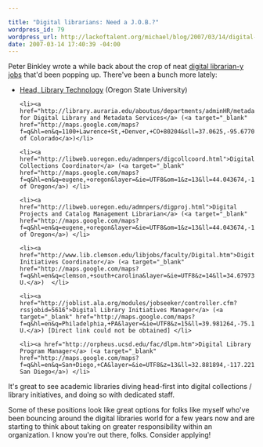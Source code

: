 ```yaml
--- 

title: "Digital librarians: Need a J.O.B.?"
wordpress_id: 79
wordpress_url: http://lackoftalent.org/michael/blog/2007/03/14/digital-librarians-need-a-job/
date: 2007-03-14 17:40:39 -04:00
---
```

Peter Binkley wrote a while back about the crop of neat <a href="http://www.wallandbinkley.com/quaedam/?p=102">digital librarian-y jobs</a> that'd been popping up.  There've been a bunch more lately:

<ul>
        <li><a href="http://jobs.oregonstate.edu/applicants/Central?quickFind=50390">Head, Library Technology</a> (Oregon State University)</li>

	<li><a href="http://library.auraria.edu/aboutus/departments/adminHR/metadata0307.doc">Coordinator for Digital Library and Metadata Services</a> (<a target="_blank" href="http://maps.google.com/maps?f=q&hl=en&q=1100+Lawrence+St,+Denver,+CO+80204&sll=37.0625,-95.677068&sspn=47.972233,89.648437&layer=&ie=UTF8&om=1&z=15&ll=39.743197,-105.005393&spn=0.022901,0.053558">University of Colorado</a>)</li>

	<li><a href="http://libweb.uoregon.edu/admnpers/digcollcoord.html">Digital Collections Coordinator</a> (<a target="_blank" href="http://maps.google.com/maps?f=q&hl=en&q=eugene,+oregon&layer=&ie=UTF8&om=1&z=13&ll=44.043674,-123.072624&spn=0.085634,0.214233">U. of Oregon</a>) </li>

	<li><a href="http://libweb.uoregon.edu/admnpers/digproj.html">Digital Projects and Catalog Management Librarian</a> (<a target="_blank" href="http://maps.google.com/maps?f=q&hl=en&q=eugene,+oregon&layer=&ie=UTF8&om=1&z=13&ll=44.043674,-123.072624&spn=0.085634,0.214233">U. of Oregon</a>) </li>

	<li><a href="http://www.lib.clemson.edu/libjobs/faculty/Digital.htm">Digital Initiatives Coordinator</a> (<a target="_blank" href="http://maps.google.com/maps?f=q&hl=en&q=clemson,+south+carolina&layer=&ie=UTF8&z=14&ll=34.679735,-82.837429&spn=0.048984,0.107117&om=1">Clemson U.</a>)  </li>

	<li><a href="http://joblist.ala.org/modules/jobseeker/controller.cfm?rssjobid=5616">Digital Library Initiatives Manager</a> (<a target="_blank" href="http://maps.google.com/maps?f=q&hl=en&q=Philadelphia,+PA&layer=&ie=UTF8&z=15&ll=39.981264,-75.154467&spn=0.022822,0.053558&om=1">Temple U.</a>) [Direct link could not be obtained] </li>

	<li><a href="http://orpheus.ucsd.edu/fac/dlpm.htm">Digital Library Program Manager</a> (<a target="_blank" href="http://maps.google.com/maps?f=q&hl=en&q=San+Diego,+CA&layer=&ie=UTF8&z=13&ll=32.881894,-117.221546&spn=0.100047,0.214233&om=1&iwloc=addr">UC-San Diego</a>) </li>

</ul>

It's great to see academic libraries diving head-first into digital collections / library initiatives, and doing so with dedicated staff.  

Some of these positions look like great options for folks like myself who've been bouncing around the digital libraries world for a few years now and are starting to think about taking on greater responsibility within an organization.  I know you're out there, folks.  Consider applying! 
